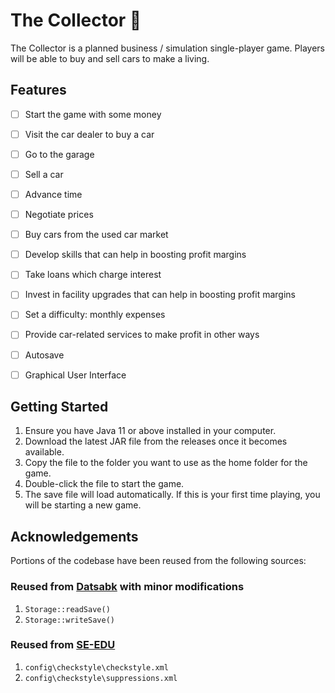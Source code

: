 # The Collector :car:

The Collector is a planned business / simulation single-player game. Players will be able to buy and sell cars to make a living.

## Features

- [ ] Start the game with some money
- [ ] Visit the car dealer to buy a car
- [ ] Go to the garage
- [ ] Sell a car
- [ ] Advance time
- [ ] Negotiate prices
- [ ] Buy cars from the used car market
- [ ] Develop skills that can help in boosting profit margins
- [ ] Take loans which charge interest
- [ ] Invest in facility upgrades that can help in boosting profit margins
- [ ] Set a difficulty: monthly expenses
- [ ] Provide car-related services to make profit in other ways
- [ ] Autosave
- [ ] Graphical User Interface



## Getting Started

1. Ensure you have Java 11 or above installed in your computer. 
2. Download the latest JAR file from the releases once it becomes available.
3. Copy the file to the folder you want to use as the home folder for the game. 
4. Double-click the file to start the game. 
5. The save file will load automatically. If this is your first time playing, you will be starting a new game. 

## Acknowledgements
Portions of the codebase have been reused from the following sources:

### Reused from [Datsabk](https://mkyong.com/java/how-to-read-and-write-java-object-to-a-file/) with minor modifications
1. `Storage::readSave()`
2. `Storage::writeSave()`

### Reused from [SE-EDU](https://github.com/se-edu/addressbook-level3/tree/master/config/checkstyle)
1. `config\checkstyle\checkstyle.xml`
2. `config\checkstyle\suppressions.xml`
